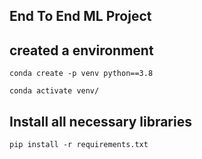 ## End To End ML Project

## created a environment

```
conda create -p venv python==3.8

conda activate venv/
```

## Install all necessary libraries

```
pip install -r requirements.txt
```
